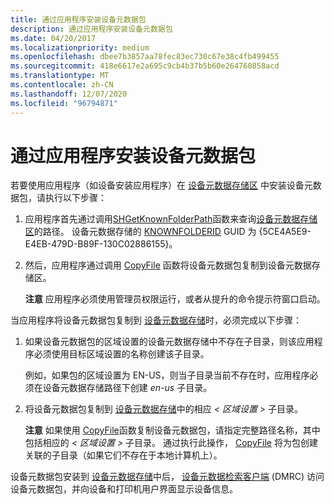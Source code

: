 ```yaml
---
title: 通过应用程序安装设备元数据包
description: 通过应用程序安装设备元数据包
ms.date: 04/20/2017
ms.localizationpriority: medium
ms.openlocfilehash: dbee7b3857aa78fec83ec730c67e38c4fb499455
ms.sourcegitcommit: 418e6617e2a695c9cb4b37b5b60e264760858acd
ms.translationtype: MT
ms.contentlocale: zh-CN
ms.lasthandoff: 12/07/2020
ms.locfileid: "96794871"
---
```

# <a name="installing-device-metadata-packages-through-an-application"></a>通过应用程序安装设备元数据包


若要使用应用程序（如设备安装应用程序）在 [设备元数据存储区](device-metadata-store.md) 中安装设备元数据包，请执行以下步骤：

1.  应用程序首先通过调用[SHGetKnownFolderPath](/windows/win32/api/shlobj_core/nf-shlobj_core-shgetknownfolderpath)函数来查询[设备元数据存储区](device-metadata-store.md)的路径。 设备元数据存储的 [KNOWNFOLDERID](/previous-versions//bb762584(v=vs.85)) GUID 为 {5CE4A5E9-E4EB-479D-B89F-130C02886155}。

2.  然后，应用程序通过调用 [CopyFile]( https://go.microsoft.com/fwlink/p/?linkid=189596) 函数将设备元数据包复制到设备元数据存储区。

    **注意**  应用程序必须使用管理员权限运行，或者从提升的命令提示符窗口启动。



当应用程序将设备元数据包复制到 [设备元数据存储](device-metadata-store.md)时，必须完成以下步骤：

1.  如果设备元数据包的区域设置的设备元数据存储中不存在子目录，则该应用程序必须使用目标区域设置的名称创建该子目录。

    例如，如果包的区域设置为 EN-US，则当子目录当前不存在时，应用程序必须在设备元数据存储路径下创建 *en-us* 子目录。

2.  将设备元数据包复制到 [设备元数据存储](device-metadata-store.md)中的相应 *&lt; 区域设置 &gt;* 子目录。

    **注意** 如果使用 [CopyFile]( https://go.microsoft.com/fwlink/p/?linkid=189596)函数复制设备元数据包，请指定完整路径名称，其中包括相应的 *&lt; 区域设置 &gt;* 子目录。 通过执行此操作， [CopyFile]( https://go.microsoft.com/fwlink/p/?linkid=189596) 将为包创建关联的子目录（如果它们不存在于本地计算机上）。




设备元数据包安装到 [设备元数据存储](device-metadata-store.md)中后， [设备元数据检索客户端](device-metadata-retrieval-client.md) (DMRC) 访问设备元数据包，并向设备和打印机用户界面显示设备信息。

